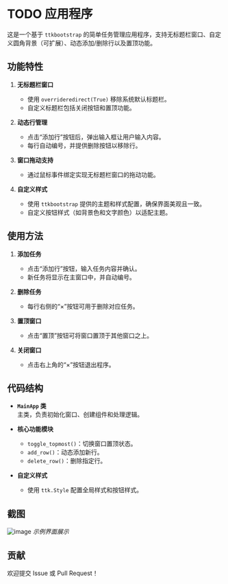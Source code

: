 # TODO 应用程序

这是一个基于 `ttkbootstrap` 的简单任务管理应用程序，支持无标题栏窗口、自定义圆角背景（可扩展）、动态添加/删除行以及置顶功能。


## 功能特性

1. **无标题栏窗口**  
   - 使用 `overrideredirect(True)` 移除系统默认标题栏。  
   - 自定义标题栏包括关闭按钮和置顶功能。

2. **动态行管理**  
   - 点击“添加行”按钮后，弹出输入框让用户输入内容。  
   - 每行自动编号，并提供删除按钮以移除行。

3. **窗口拖动支持**  
   - 通过鼠标事件绑定实现无标题栏窗口的拖动功能。

4. **自定义样式**  
   - 使用 `ttkbootstrap` 提供的主题和样式配置，确保界面美观且一致。  
   - 自定义按钮样式（如背景色和文字颜色）以适配主题。


## 使用方法

1. **添加任务**  
   - 点击“添加行”按钮，输入任务内容并确认。  
   - 新任务将显示在主窗口中，并自动编号。

2. **删除任务**  
   - 每行右侧的“×”按钮可用于删除对应任务。

3. **置顶窗口**  
   - 点击“置顶”按钮可将窗口置顶于其他窗口之上。

4. **关闭窗口**  
   - 点击右上角的“×”按钮退出程序。


## 代码结构

- **`MainApp` 类**  
  主类，负责初始化窗口、创建组件和处理逻辑。

- **核心功能模块**  
  - `toggle_topmost()`：切换窗口置顶状态。  
  - `add_row()`：动态添加新行。  
  - `delete_row()`：删除指定行。

- **自定义样式**  
  - 使用 `ttk.Style` 配置全局样式和按钮样式。


## 截图

![image](https://github.com/user-attachments/assets/4014c8ca-3d0d-425b-9322-3b3cf6c1711f)
*示例界面展示*


## 贡献

欢迎提交 Issue 或 Pull Request！
